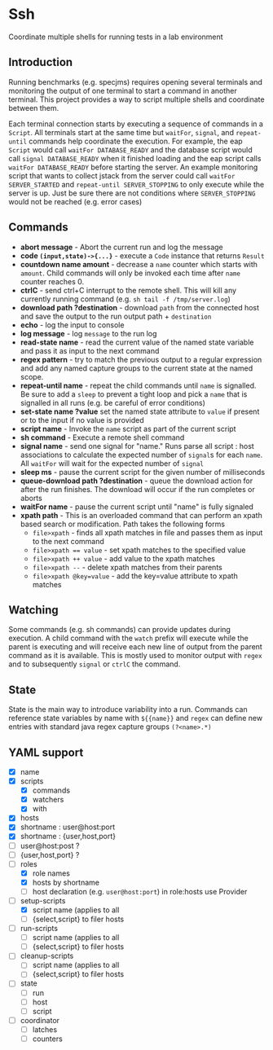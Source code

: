 # Ssh
Coordinate multiple shells for running tests in a lab environment
## Introduction
Running benchmarks (e.g. specjms) requires opening several
terminals and monitoring the output of one terminal to start
a command in another terminal. This project provides a way to script
multiple shells and coordinate between them.

Each terminal connection starts by executing a sequence of commands
in a `Script`. All terminals start at the same time but `waitFor`,
`signal`, and `repeat-until` commands help coordinate the execution.
For example, the eap `Script` would call `waitFor DATABASE_READY` and
the database script would call `signal DATABASE_READY` when it finished
loading and the eap script calls `waitFor DATABASE_READY` before
starting the server. An example monitoring script that wants to collect jstack from the server
could call `waitFor SERVER_STARTED` and `repeat-until SERVER_STOPPING`
to only execute while the server is up. Just be sure there are not
conditions where `SERVER_STOPPING` would not be reached (e.g. error cases)

## Commands
* __abort message__ - Abort the current run and log the message
* __code `(input,state)->{...}`__ - execute a `Code` instance that returns `Result`
* __countdown name amount__ - decrease a `name` counter which starts with `amount`.
Child commands will only be invoked each time after `name` counter reaches 0.
* __ctrlC__ - send ctrl+C interrupt to the remote shell. This will kill
any currently running command (e.g. `sh tail -f /tmp/server.log`)
* __download path ?destination__ - download `path` from the connected
host and save the output to the  run output path + `destination`
* __echo__ - log the input to console
* __log message__ - log `message` to the run log
* __read-state name__ - read the current value of the named state variable
and pass it as input to the next command
* __regex pattern__ - try to match the previous output to a regular
expression and add any named capture groups to the current state at
the named scope.
* __repeat-until name__ - repeat the child commands until `name` is signalled.
Be sure to add a `sleep` to prevent a tight loop and pick a `name` that
is signalled in all runs (e.g. be careful of error conditions)
* __set-state name ?value__ set the named state attribute to `value`
if present or to the input if no value is provided
* __script name__ - Invoke the `name` script as part of the current script
* __sh command__ - Execute a remote shell command
* __signal name__ - send one signal for "name." Runs parse all script :
host associations to calculate the expected number of `signal`s for each
`name`. All `waitFor` will wait for the expected number of `signal`
* __sleep ms__ - pause the current script for the given number of milliseconds
* __queue-download path ?destination__ - queue the download action for
after the run finishes. The download will occur if the run completes
or aborts
* __waitFor name__ - pause the current script until "name" is fully signaled
* __xpath path__ - This is an overloaded command that can perform an xpath
  based search or modification. Path takes the following forms
   - `file>xpath` - finds all xpath matches in file and passes them as
   input to the next command
   - `file>xpath == value` - set xpath matches to the specified value
   - `file>xpath ++ value` - add value to the xpath matches
   - `file>xpath --` - delete xpath matches from their parents
   - `file>xpath @key=value` - add the key=value attribute to xpath matches

## Watching
Some commands (e.g. sh commands) can provide updates during execution.
A child command with the `watch` prefix will execute while the parent is
executing and will receive each new line of output from the parent command
as it is available. This is mostly used to monitor output with `regex`
and to subsequently `signal` or `ctrlC` the command.

## State
State is the main way to introduce variability into a run. Commands can
reference state variables by name with `${{name}}` and `regex` can define
new entries with standard java regex capture groups `(?<name>.*)`


## YAML support
 - [x] name
 - [x] scripts
   - [x] commands
   - [x] watchers
   - [x] with
 - [x] hosts
  - [x] shortname : user@host:port
  - [x] shortname : {user,host,port}
  - [ ] user@host:post ?
  - [ ] {user,host,port} ?
 - [ ] roles
   - [x] role names
   - [x] hosts by shortname
   - [ ] host declaration (e.g. `user@host:port`) in role:hosts
         use Provider<Host>
 - [ ] setup-scripts
   - [x] script name (applies to all
   - [ ] {select,script} to filer hosts
 - [ ] run-scripts
   - [ ] script name (applies to all
   - [ ] {select,script} to filer hosts
 - [ ] cleanup-scripts
   - [ ] script name (applies to all
   - [ ] {select,script} to filer hosts
 - [ ] state
   - [ ] run
   - [ ] host
   - [ ] script
 - [ ] coordinator
   - [ ] latches
   - [ ] counters